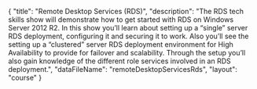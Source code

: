 {
	"title": "Remote Desktop Services (RDS)",
	"description": "The RDS tech skills show will demonstrate how to get started with RDS on Windows Server 2012 R2.  In this show you’ll learn about setting up a “single” server RDS deployment, configuring it and securing it to work.  Also you’ll see the setting up a “clustered” server RDS deployment environment for High Availability to provide for failover and scalability.  Through the setup you’ll also gain knowledge of the different role services involved in an RDS deployment.",
	"dataFileName": "remoteDesktopServicesRds",
	"layout": "course"
}